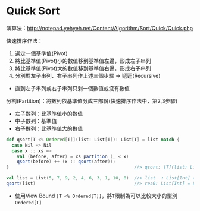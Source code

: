 # Quick Sort

演算法：http://notepad.yehyeh.net/Content/Algorithm/Sort/Quick/Quick.php

快速排序作法：

1. 選定一個基準值(Pivot)
2. 將比基準值(Pivot)小的數值移到基準值左邊，形成左子串列
3. 將比基準值(Pivot)大的數值移到基準值右邊，形成右子串列
4. 分別對左子串列、右子串列作上述三個步驟 ⇒ 遞迴(Recursive)
  - 直到左子串列或右子串列只剩一個數值或沒有數值

分割(Partition)：將數列依基準值分成三部份(快速排序作法中，第2,3步驟)

- 左子數列：比基準值小的數值
- 中子數列：基準值
- 右子數列：比基準值大的數值

```scala
def qsort[T <% Ordered[T]](list: List[T]): List[T] = list match {
  case Nil => Nil
  case x :: xs =>
    val (before, after) = xs partition (_ < x)
    qsort(before) ++ (x :: qsort(after));
}                                               //> qsort: [T](list: List[T])(implicit evidence$2: T => Ordered[T])List[T]

val list = List(5, 7, 9, 2, 4, 6, 3, 1, 10, 8)  //> list  : List[Int] = List(5, 7, 9, 2, 4, 6, 3, 1, 10, 8)
qsort(list)                                     //> res0: List[Int] = List(1, 2, 3, 4, 5, 6, 7, 8, 9, 10)
```
- 使用View Bound ```[T <% Ordered[T]]```，將```T```限制為可以比較大小的型別```Ordered[T]```

